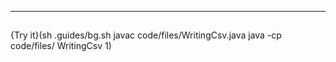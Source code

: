 ----------

## 

{Try it}(sh .guides/bg.sh javac code/files/WritingCsv.java java -cp code/files/ WritingCsv 1)